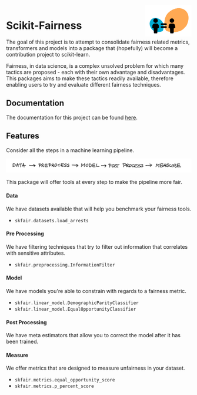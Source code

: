 
<img src="doc/_static/logo.png" width="25%" height="25%" align="right" />

# Scikit-Fairness

The goal of this project is to attempt to consolidate fairness
related metrics, transformers and models into a package that (hopefully)
will become a contribution project to scikit-learn.

Fairness, in data science, is a complex unsolved problem for which many
tactics are proposed - each with their own advantage and disadvantages.
This packages aims to make these tactics readily available,
therefore enabling users to try and evaluate different fairness techniques.

## Documentation

The documentation for this project can be found [here](https://scikit-fairness.netlify.app/).

## Features 

Consider all the steps in a machine learning pipeline.

![](doc/_static/steps.png)

This package will offer tools at every step to make the pipeline more fair.

#### Data

We have datasets available that will help you benchmark your fairness tools.

- `skfair.datasets.load_arrests`

#### Pre Processing

We have filtering techniques that try to filter out information that correlates
with sensitive attributes.

- `skfair.preprocessing.InformationFilter`

#### Model

We have models you're able to constrain with regards to a fairness metric.

- `skfair.linear_model.DemographicParityClassifier`
- `skfair.linear_model.EqualOpportunityClassifier`

#### Post Processing

We have meta estimators that allow you to correct the model after it has been trained.

#### Measure

We offer metrics that are designed to measure unfairness in your dataset.

- `skfair.metrics.equal_opportunity_score`
- `skfair.metrics.p_percent_score`
